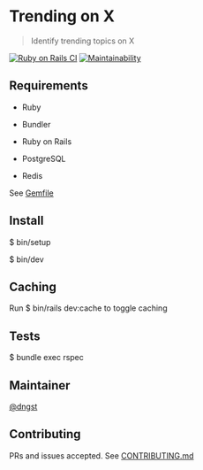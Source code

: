 # Trending on X

> Identify trending topics on X

[![Ruby on Rails CI](https://github.com/dngst/trendingonx/actions/workflows/rubyonrails.yml/badge.svg)](https://github.com/dngst/trendingonx/actions/workflows/rubyonrails.yml)
[![Maintainability](https://api.codeclimate.com/v1/badges/1b255a6f5dd26987677e/maintainability)](https://codeclimate.com/github/dngst/trendingonx/maintainability)

## Requirements

- Ruby

- Bundler

- Ruby on Rails

- PostgreSQL

- Redis

See [Gemfile](./Gemfile)

## Install

$ bin/setup

$ bin/dev

## Caching

Run $ bin/rails dev:cache to toggle caching

## Tests

$ bundle exec rspec

## Maintainer

[@dngst](https://github.com/dngst)

## Contributing

PRs and issues accepted. See [CONTRIBUTING.md](./CONTRIBUTING.md)
